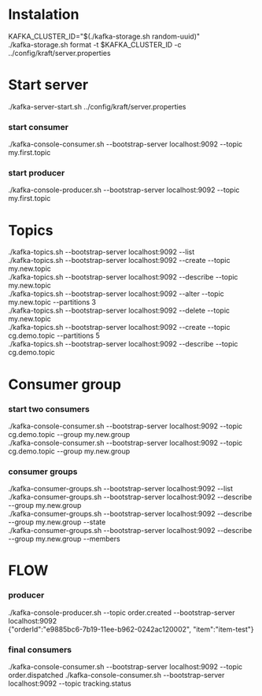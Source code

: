 # Instalation
KAFKA_CLUSTER_ID="$(./kafka-storage.sh random-uuid)"
<br>
./kafka-storage.sh  format -t $KAFKA_CLUSTER_ID -c ../config/kraft/server.properties 
# Start server
./kafka-server-start.sh ../config/kraft/server.properties
### start consumer
./kafka-console-consumer.sh --bootstrap-server localhost:9092 --topic my.first.topic
### start producer
./kafka-console-producer.sh --bootstrap-server localhost:9092 --topic my.first.topic
# Topics
./kafka-topics.sh --bootstrap-server localhost:9092 --list
<br>
./kafka-topics.sh --bootstrap-server localhost:9092 --create --topic my.new.topic
<br>
./kafka-topics.sh --bootstrap-server localhost:9092 --describe --topic my.new.topic
<br>
./kafka-topics.sh --bootstrap-server localhost:9092 --alter --topic my.new.topic --partitions 3
<br>
./kafka-topics.sh --bootstrap-server localhost:9092 --delete --topic my.new.topic
<br>
./kafka-topics.sh --bootstrap-server localhost:9092 --create --topic cg.demo.topic --partitions 5
<br>
./kafka-topics.sh --bootstrap-server localhost:9092 --describe --topic cg.demo.topic
# Consumer group
### start two consumers
./kafka-console-consumer.sh --bootstrap-server localhost:9092 --topic cg.demo.topic  --group my.new.group
<br>
./kafka-console-consumer.sh --bootstrap-server localhost:9092 --topic cg.demo.topic  --group my.new.group
### consumer groups
./kafka-consumer-groups.sh --bootstrap-server localhost:9092 --list
<br>
./kafka-consumer-groups.sh --bootstrap-server localhost:9092 --describe --group my.new.group
<br>
./kafka-consumer-groups.sh --bootstrap-server localhost:9092 --describe --group my.new.group --state
<br>
./kafka-consumer-groups.sh --bootstrap-server localhost:9092 --describe --group my.new.group --members

# FLOW
### producer
./kafka-console-producer.sh  --topic order.created --bootstrap-server localhost:9092
<br>
{"orderId":"e9885bc6-7b19-11ee-b962-0242ac120002", "item":"item-test"}
### final consumers
./kafka-console-consumer.sh --bootstrap-server localhost:9092 --topic order.dispatched
./kafka-console-consumer.sh --bootstrap-server localhost:9092 --topic tracking.status